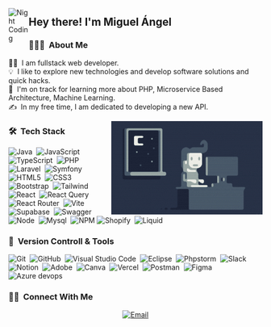 <img alt="Night Coding" src="./assets/Hand%20Wave.gif" width='40' align="left"/><h2 align="left">Hey there! I'm Miguel Ángel</h2>

<!-- ## 👋 &nbsp;Hey there! I'm Miguel Ángel -->

### 👨🏻‍💻 &nbsp;About Me

👨‍💻 &nbsp;I am fullstack web developer.\
💡 &nbsp;I like to explore new technologies and develop software solutions and quick hacks.\
🌱 &nbsp;I'm on track for learning more about PHP, Microservice Based Architecture, Machine Learning.\
✍️ &nbsp;In my free time, I am dedicated to developing a new API.


<img alt="Night Coding" src="https://raw.githubusercontent.com/AVS1508/AVS1508/master/assets/Night-Coding.gif" align="right"/>

### 🛠 &nbsp;Tech Stack

![Java](https://img.shields.io/badge/java-%23ED8B00.svg?style=for-the-badge&logo=java&logoColor=white)&nbsp;
![JavaScript](https://img.shields.io/badge/javascript-%23323330.svg?style=for-the-badge&logo=javascript&logoColor=%23F7DF1E)&nbsp;
![TypeScript](https://img.shields.io/badge/typescript-%23007ACC.svg?style=for-the-badge&logo=typescript&logoColor=white)&nbsp;
![PHP](https://img.shields.io/badge/Php-777bb3?style=for-the-badge&logo=php&logoColor=white)&nbsp;
![Laravel](https://img.shields.io/badge/Laravel-fd4f3c?style=for-the-badge&logo=laravel&logoColor=white)&nbsp;
![Symfony](https://img.shields.io/badge/Symfony-000000?style=for-the-badge&logo=symfony&logoColor=white)&nbsp;
![HTML5](https://img.shields.io/badge/html5-%23E34F26.svg?style=for-the-badge&logo=html5&logoColor=white)&nbsp;
![CSS3](https://img.shields.io/badge/css3-%231572B6.svg?style=for-the-badge&logo=css3&logoColor=white)&nbsp;
![Bootstrap](https://img.shields.io/badge/bootstrap-%23563D7C.svg?style=for-the-badge&logo=bootstrap&logoColor=white)&nbsp;
![Tailwind](https://img.shields.io/badge/Tailwind-09b6d3?style=for-the-badge&logo=tailwind.css&logoColor=white)&nbsp;
![React](https://img.shields.io/badge/react-%2320232a.svg?style=for-the-badge&logo=react&logoColor=%2361DAFB)&nbsp; 
![React Query](https://img.shields.io/badge/-React%20Query-FF4154?style=for-the-badge&logo=react%20query&logoColor=white)&nbsp; 
![React Router](https://img.shields.io/badge/React_Router-CA4245?style=for-the-badge&logo=react-router&logoColor=white)&nbsp;
![Vite](https://img.shields.io/badge/vite-%23646CFF.svg?style=for-the-badge&logo=vite&logoColor=white)&nbsp;
![Supabase](https://img.shields.io/badge/Supabase-3ECF8E?style=for-the-badge&logo=supabase&logoColor=white)&nbsp;
![Swagger](https://img.shields.io/badge/-Swagger-%23Clojure?style=for-the-badge&logo=swagger&logoColor=white)&nbsp;
![Node](https://img.shields.io/badge/Node-529f41?style=for-the-badge&logo=node.js&logoColor=white)&nbsp;
![Mysql](https://img.shields.io/badge/Mysql-015f8b?style=for-the-badge&logo=mysql&logoColor=white)&nbsp;
![NPM](https://img.shields.io/badge/NPM-%23CB3837.svg?style=for-the-badge&logo=npm&logoColor=white)
![Shopify](https://img.shields.io/badge/Shopify-529f41?style=for-the-badge&logo=shopify&logoColor=white)&nbsp;
![Liquid](https://img.shields.io/badge/Liquid-00BFFF?style=for-the-badge&logo=liquid&logoColor=white)


### 🧰 &nbsp;Version Controll & Tools 

![Git](https://img.shields.io/badge/git-%23F05033.svg?style=for-the-badge&logo=git&logoColor=white)&nbsp;
![GitHub](https://img.shields.io/badge/github-%23121011.svg?style=for-the-badge&logo=github&logoColor=white)&nbsp;
![Visual Studio Code](https://img.shields.io/badge/Visual%20Studio%20Code-0078d7.svg?style=for-the-badge&logo=visual-studio-code&logoColor=white)&nbsp;
![Eclipse](https://img.shields.io/badge/Eclipse-FE7A16.svg?style=for-the-badge&logo=Eclipse&logoColor=white)&nbsp;
![Phpstorm](https://img.shields.io/badge/Phpstorm-8d58f6?style=for-the-badge&logo=phpstorm&logoColor=white)&nbsp;
![Slack](https://img.shields.io/badge/Slack-4A154B?style=for-the-badge&logo=slack&logoColor=white)&nbsp;
![Notion](https://img.shields.io/badge/Notion-%23000000.svg?style=for-the-badge&logo=notion&logoColor=white)&nbsp;
![Adobe](https://img.shields.io/badge/adobe-%23FF0000.svg?style=for-the-badge&logo=adobe&logoColor=white)&nbsp;
![Canva](https://img.shields.io/badge/Canva-%2300C4CC.svg?style=for-the-badge&logo=Canva&logoColor=white)&nbsp;
![Vercel](https://img.shields.io/badge/vercel-%23000000.svg?style=for-the-badge&logo=vercel&logoColor=white)&nbsp;
![Postman](https://img.shields.io/badge/Postman-FF6C37?style=for-the-badge&logo=postman&logoColor=white)&nbsp;
![Figma](https://img.shields.io/badge/figma-%23F24E1E.svg?style=for-the-badge&logo=figma&logoColor=white)&nbsp;
![Azure devops](https://img.shields.io/badge/Azure%20DevOps-00AEEF?style=for-the-badge&logo=azure-devops&logoColor=white)&nbsp;

<h3> 🤝🏻 &nbsp;Connect With Me </h3>

<p align="center">
<a href="mailto:miguelangelmartinezsolerjobs@gmail.com"><img alt="Email" src="https://img.shields.io/badge/Email-miguelangelmartinezsolerjobs%40gmail.com-blue?style=flat-square&logo=gmail"></a>
</p>
